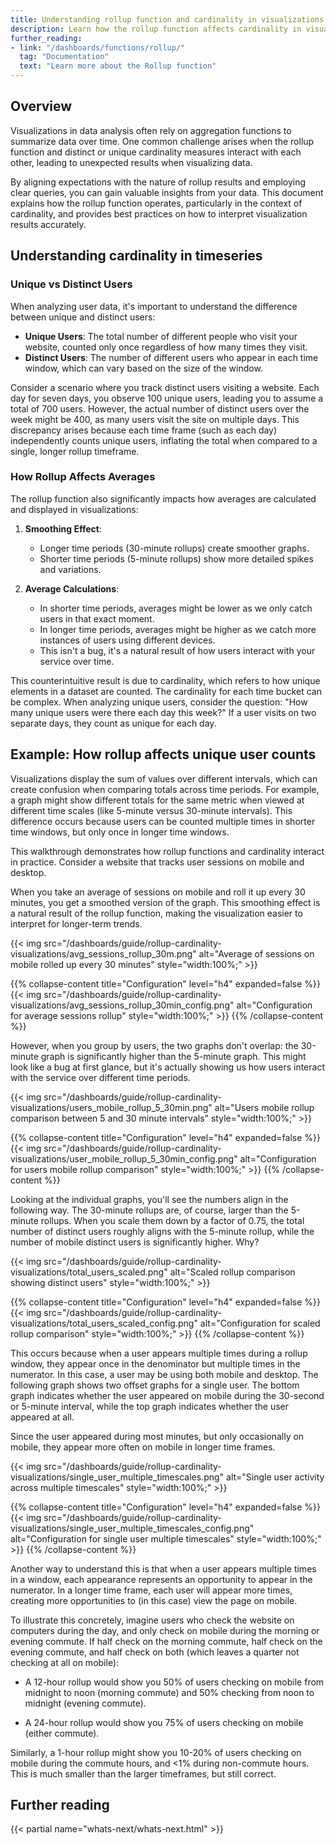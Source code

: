 ```yaml
---
title: Understanding rollup function and cardinality in visualizations
description: Learn how the rollup function affects cardinality in visualizations and how to interpret the results correctly.
further_reading:
- link: "/dashboards/functions/rollup/"
  tag: "Documentation"
  text: "Learn more about the Rollup function"
---
```


## Overview

Visualizations in data analysis often rely on aggregation functions to summarize data over time. One common challenge arises when the rollup function and distinct or unique cardinality measures interact with each other, leading to unexpected results when visualizing data.

By aligning expectations with the nature of rollup results and employing clear queries, you can gain valuable insights from your data. This document explains how the rollup function operates, particularly in the context of cardinality, and provides best practices on how to interpret visualization results accurately.

## Understanding cardinality in timeseries

### Unique vs Distinct Users

When analyzing user data, it's important to understand the difference between unique and distinct users:

- **Unique Users**: The total number of different people who visit your website, counted only once regardless of how many times they visit.
- **Distinct Users**: The number of different users who appear in each time window, which can vary based on the size of the window.

Consider a scenario where you track distinct users visiting a website. Each day for seven days, you observe 100 unique users, leading you to assume a total of 700 users. However, the actual number of distinct users over the week might be 400, as many users visit the site on multiple days. This discrepancy arises because each time frame (such as each day) independently counts unique users, inflating the total when compared to a single, longer rollup timeframe.

### How Rollup Affects Averages

The rollup function also significantly impacts how averages are calculated and displayed in visualizations:

1. **Smoothing Effect**:
   - Longer time periods (30-minute rollups) create smoother graphs.
   - Shorter time periods (5-minute rollups) show more detailed spikes and variations.

2. **Average Calculations**:
   - In shorter time periods, averages might be lower as we only catch users in that exact moment.
   - In longer time periods, averages might be higher as we catch more instances of users using different devices.
   - This isn't a bug, it's a natural result of how users interact with your service over time.

This counterintuitive result is due to cardinality, which refers to how unique elements in a dataset are counted. The cardinality for each time bucket can be complex. When analyzing unique users, consider the question: "How many unique users were there each day this week?" If a user visits on two separate days, they count as unique for each day.

## Example: How rollup affects unique user counts

Visualizations display the sum of values over different intervals, which can create confusion when comparing totals across time periods. For example, a graph might show different totals for the same metric when viewed at different time scales (like 5-minute versus 30-minute intervals). This difference occurs because users can be counted multiple times in shorter time windows, but only once in longer time windows.

This walkthrough demonstrates how rollup functions and cardinality interact in practice. Consider a website that tracks user sessions on mobile and desktop.

When you take an average of sessions on mobile and roll it up every 30 minutes, you get a smoothed version of the graph. This smoothing effect is a natural result of the rollup function, making the visualization easier to interpret for longer-term trends.

{{< img src="/dashboards/guide/rollup-cardinality-visualizations/avg_sessions_rollup_30m.png" alt="Average of sessions on mobile rolled up every 30 minutes" style="width:100%;" >}}

{{% collapse-content title="Configuration" level="h4" expanded=false %}}
{{< img src="/dashboards/guide/rollup-cardinality-visualizations/avg_sessions_rollup_30min_config.png" alt="Configuration for average sessions rollup" style="width:100%;" >}}
{{% /collapse-content %}}

However, when you group by users, the two graphs don't overlap: the 30-minute graph is significantly higher than the 5-minute graph. This might look like a bug at first glance, but it's actually showing us how users interact with the service over different time periods.

{{< img src="/dashboards/guide/rollup-cardinality-visualizations/users_mobile_rollup_5_30min.png" alt="Users mobile rollup comparison between 5 and 30 minute intervals" style="width:100%;" >}}

{{% collapse-content title="Configuration" level="h4" expanded=false %}}
{{< img src="/dashboards/guide/rollup-cardinality-visualizations/user_mobile_rollup_5_30min_config.png" alt="Configuration for users mobile rollup comparison" style="width:100%;" >}}
{{% /collapse-content %}}

Looking at the individual graphs, you'll see the numbers align in the following way. The 30-minute rollups are, of course, larger than the 5-minute rollups. When you scale them down by a factor of 0.75, the total number of distinct users roughly aligns with the 5-minute rollup, while the number of mobile distinct users is significantly higher. Why?

{{< img src="/dashboards/guide/rollup-cardinality-visualizations/total_users_scaled.png" alt="Scaled rollup comparison showing distinct users" style="width:100%;" >}}

{{% collapse-content title="Configuration" level="h4" expanded=false %}}
{{< img src="/dashboards/guide/rollup-cardinality-visualizations/total_users_scaled_config.png" alt="Configuration for scaled rollup comparison" style="width:100%;" >}}
{{% /collapse-content %}}

This occurs because when a user appears multiple times during a rollup window, they appear once in the denominator but multiple times in the numerator. In this case, a user may be using both mobile and desktop. The following graph shows two offset graphs for a single user. The bottom graph indicates whether the user appeared on mobile during the 30-second or 5-minute interval, while the top graph indicates whether the user appeared at all.

Since the user appeared during most minutes, but only occasionally on mobile, they appear more often on mobile in longer time frames.

{{< img src="/dashboards/guide/rollup-cardinality-visualizations/single_user_multiple_timescales.png" alt="Single user activity across multiple timescales" style="width:100%;" >}}

{{% collapse-content title="Configuration" level="h4" expanded=false %}}
{{< img src="/dashboards/guide/rollup-cardinality-visualizations/single_user_multiple_timescales_config.png" alt="Configuration for single user multiple timescales" style="width:100%;" >}}
{{% /collapse-content %}}

Another way to understand this is that when a user appears multiple times in a window, each appearance represents an opportunity to appear in the numerator. In a longer time frame, each user will appear more times, creating more opportunities to (in this case) view the page on mobile.

To illustrate this concretely, imagine users who check the website on computers during the day, and only check on mobile during the morning or evening commute. If half check on the morning commute, half check on the evening commute, and half check on both (which leaves a quarter not checking at all on mobile):

* A 12-hour rollup would show you 50% of users checking on mobile from midnight to noon (morning commute) and 50% checking from noon to midnight (evening commute).

* A 24-hour rollup would show you 75% of users checking on mobile (either commute).

Similarly, a 1-hour rollup might show you 10-20% of users checking on mobile during the commute hours, and <1% during non-commute hours. This is much smaller than the larger timeframes, but still correct.

## Further reading

{{< partial name="whats-next/whats-next.html" >}}

